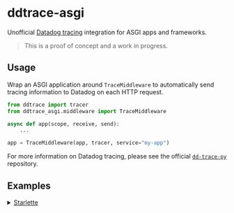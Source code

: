 # ddtrace-asgi

Unofficial [Datadog tracing][dd-trace-py] integration for ASGI apps and frameworks.

[dd-trace-py]: https://github.com/DataDog/dd-trace-py

> This is a proof of concept and a work in progress.

## Usage

Wrap an ASGI application around `TraceMiddleware` to automatically send tracing information to Datadog on each HTTP request.

```python
from ddtrace import tracer
from ddtrace_asgi.middleware import TraceMiddleware

async def app(scope, receive, send):
    ...

app = TraceMiddleware(app, tracer, service="my-app")
```

For more information on Datadog tracing, please see the official [`dd-trace-py`][dd-trace-py] repository.

## Examples

<details>
<summary>
    <a href="https://www.starlette.io/">Starlette</a>
</summary>

```python
from ddtrace import tracer
from ddtrace_asgi.middleware import TraceMiddleware
from starlette.applications import Starlette

app = Starlette()
app = TraceMiddleware(app, tracer, service="my-starlette-app")
```

</details>
